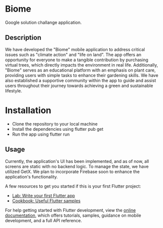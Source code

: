 # Biome

Google solution challange application.

## Description

We have developed the "Biome" mobile application to address critical issues such as "climate action" and "life on land". The app offers an opportunity for everyone to make a tangible contribution by purchasing virtual trees, which directly impacts the environment in real life. Additionally, "Biome" serves as an educational platform with an emphasis on plant care, providing users with simple tasks to enhance their gardening skills. We have also established a supportive community within the app to guide and assist users throughout their journey towards achieving a green and sustainable lifestyle.

# Installation

 - Clone the repository to your local machine 
 - Install the dependencies using flutter pub get 
 - Run the app using flutter run

## Usage

Currently, the application's UI has been implemented, and as of now, all screens are static with no backend logic. To manage the state, we have utilized GetX. We plan to incorporate Firebase soon to enhance the application's functionality.

A few resources to get you started if this is your first Flutter project:

- [Lab: Write your first Flutter app](https://docs.flutter.dev/get-started/codelab)
- [Cookbook: Useful Flutter samples](https://docs.flutter.dev/cookbook)

For help getting started with Flutter development, view the
[online documentation](https://docs.flutter.dev/), which offers tutorials,
samples, guidance on mobile development, and a full API reference.
